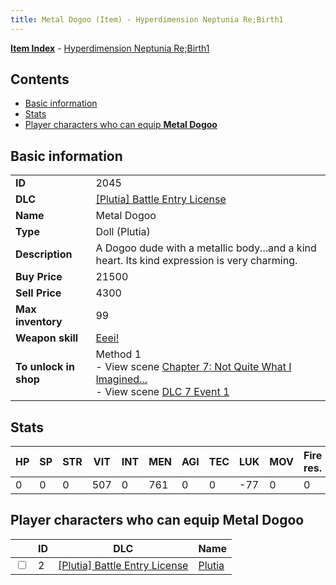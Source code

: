 ```yaml
---
title: Metal Dogoo (Item) - Hyperdimension Neptunia Re;Birth1
---
```


[**Item Index**](/neptunia/rb1/item/index.html) - [Hyperdimension Neptunia Re;Birth1](/neptunia/rb1)

## Contents

- [Basic information](#basic-information)
- [Stats](#stats)
- [Player characters who can equip **Metal Dogoo**](#player-characters-who-can-equip-metal-dogoo)
## Basic information

|   |   |
| -- | -- |
| **ID** | 2045 |
| **DLC** | [[Plutia] Battle Entry License](/neptunia/rb1/dlc/7-plutia.html) |
| **Name** | Metal Dogoo |
| **Type** | Doll (Plutia) |
| **Description** | A Dogoo dude with a metallic body...and a kind heart. Its kind expression is very charming. |
| **Buy Price** | 21500 |
| **Sell Price** | 4300 |
| **Max inventory** | 99 |
| **Weapon skill** | [Eeei!](/neptunia/rb1/skill/7-202-eeei.html) |
| **To unlock in shop** | Method 1<br />- View scene [Chapter 7: Not Quite What I Imagined...](/neptunia/rb1/scene/1-701-chapter-7-not-quite-what-i-imagined.html)<br />- View scene [DLC 7 Event 1](/neptunia/rb1/scene/7-5010-dlc-7-event-1.html) |


## Stats

| HP | SP | STR | VIT | INT | MEN | AGI | TEC | LUK | MOV | Fire res. | Ice res. | Wind res. | Lightning res. |
| -- | -- | --- | --- | --- | --- | --- | --- | --- | --- | --------- | -------- | --------- | -------------- |
| 0 | 0 | 0 | 507 | 0 | 761 | 0 | 0 | -77 | 0 | 0 | 0 | 0 | 0 |


## Player characters who can equip **Metal Dogoo**

|    | ID | DLC | Name |
| -- | -- | --- | ---- |
| <input type="checkbox" id="rb1-player-7-2" class="trackbox" /> | 2 | [[Plutia] Battle Entry License](/neptunia/rb1/dlc/7-plutia.html) | [Plutia](/neptunia/rb1/player/7-2-plutia.html) |
